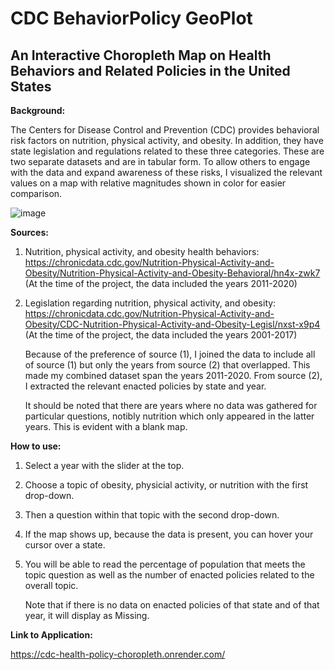 # CDC BehaviorPolicy GeoPlot
## An Interactive Choropleth Map on Health Behaviors and Related Policies in the United States
**Background:**

The Centers for Disease Control and Prevention (CDC) provides behavioral risk factors on nutrition, physical activity, and obesity. In addition, they have state legislation and regulations related to these three categories. These are two separate datasets and are in tabular form. To allow others to engage with the data and expand awareness of these risks, I visualized the relevant values on a map with relative magnitudes shown in color for easier comparison. 

![image](https://user-images.githubusercontent.com/12520975/228354561-01548d8f-f3e4-4afb-b1e3-fa995bf6e35f.png)

**Sources:**
1. Nutrition, physical activity, and obesity health behaviors: 
    https://chronicdata.cdc.gov/Nutrition-Physical-Activity-and-Obesity/Nutrition-Physical-Activity-and-Obesity-Behavioral/hn4x-zwk7
    (At the time of the project, the data included the years 2011-2020)
    
2. Legislation regarding nutrition, physical activity, and obesity:
    https://chronicdata.cdc.gov/Nutrition-Physical-Activity-and-Obesity/CDC-Nutrition-Physical-Activity-and-Obesity-Legisl/nxst-x9p4
    (At the time of the project, the data included the years 2001-2017)
    
    Because of the preference of source (1), I joined the data to include all of source (1) but only the years from source (2) that overlapped.
    This made my combined dataset span the years 2011-2020. From source (2), I extracted the relevant enacted policies by state and year.   
    
    It should be noted that there are years where no data was gathered for particular questions, notibly nutrition which only appeared in the latter years. 
    This is evident with a blank map.
    
**How to use:**
1. Select a year with the slider at the top.
2. Choose a topic of obesity, physicial activity, or nutrition with the first drop-down.
3. Then a question within that topic with the second drop-down.
4. If the map shows up, because the data is present, you can hover your cursor over a state.
5. You will be able to read the percentage of population that meets the topic question as well as the number of enacted policies related to the overall topic.

    Note that if there is no data on enacted policies of that state and of that year, it will display as Missing.

**Link to Application:**

https://cdc-health-policy-choropleth.onrender.com/
